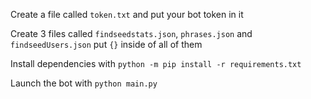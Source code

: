 Create a file called `token.txt` and put your bot token in it

Create 3 files called `findseedstats.json`, `phrases.json` and  `findseedUsers.json` put `{}` inside of all of them

Install dependencies with `python -m pip install -r requirements.txt`

Launch the bot with `python main.py`

